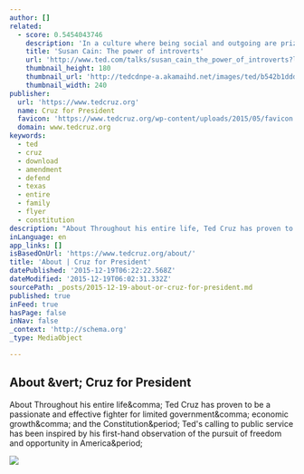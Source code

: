 ```yaml
---
author: []
related:
  - score: 0.5454043746
    description: 'In a culture where being social and outgoing are prized above all else, it can be difficult, even shameful, to be an introvert. But, as Susan Cain argues in this passionate talk, introverts bring extraordinary talents and abilities to the world, and should be encouraged and celebrated.'
    title: 'Susan Cain: The power of introverts'
    url: 'http://www.ted.com/talks/susan_cain_the_power_of_introverts?language=en'
    thumbnail_height: 180
    thumbnail_url: 'http://tedcdnpe-a.akamaihd.net/images/ted/b542b1ddd2e40cfcf9db3430598bc37cebfec8c1_240x180.jpg?lang=en'
    thumbnail_width: 240
publisher:
  url: 'https://www.tedcruz.org'
  name: Cruz for President
  favicon: 'https://www.tedcruz.org/wp-content/uploads/2015/05/favicon.png'
  domain: www.tedcruz.org
keywords:
  - ted
  - cruz
  - download
  - amendment
  - defend
  - texas
  - entire
  - family
  - flyer
  - constitution
description: "About Throughout his entire life, Ted Cruz has proven to be a passionate and effective fighter for limited government, economic growth, and the Constitution. Ted's calling to public service has been inspired by his first-hand observation of the pursuit of freedom and opportunity in America."
inLanguage: en
app_links: []
isBasedOnUrl: 'https://www.tedcruz.org/about/'
title: 'About | Cruz for President'
datePublished: '2015-12-19T06:22:22.568Z'
dateModified: '2015-12-19T06:02:31.332Z'
sourcePath: _posts/2015-12-19-about-or-cruz-for-president.md
published: true
inFeed: true
hasPage: false
inNav: false
_context: 'http://schema.org'
_type: MediaObject

---
```

<article style=""><h1>About &amp;vert; Cruz for President</h1><p>About Throughout his entire life&amp;comma; Ted Cruz has proven to be a passionate and effective fighter for limited government&amp;comma; economic growth&amp;comma; and the Constitution&amp;period; Ted's calling to public service has been inspired by his first-hand observation of the pursuit of freedom and opportunity in America&amp;period;</p><img src="https://tedcruz.org/wp-content/uploads/2015/03/about.jpg" /></article>